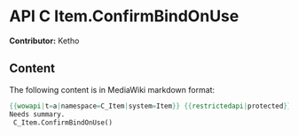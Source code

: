 # API C Item.ConfirmBindOnUse

**Contributor:** Ketho

## Content

The following content is in MediaWiki markdown format:

```mediawiki
{{wowapi|t=a|namespace=C_Item|system=Item}} {{restrictedapi|protected}}
Needs summary.
 C_Item.ConfirmBindOnUse()
```